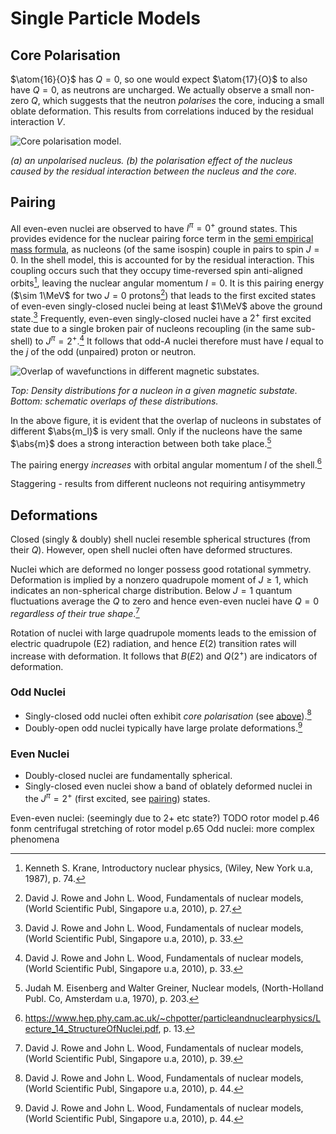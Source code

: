 Single Particle Models
======================

<!-- TODO see Casten, Nuclear structure p.68 on effects of symmetry of closed shells -->

Core Polarisation
-----------------
$\atom{16}{O}$ has $Q=0$, so one would expect $\atom{17}{O}$ to also have $Q=0$, as neutrons are uncharged. We actually observe a small non-zero $Q$, which suggests that the neutron *polarises* the core, inducing a small oblate deformation. This results from correlations induced by the residual interaction $V$.

![Core polarisation model.](images/core-polarisation.png)

*(a) an unpolarised nucleus. (b) the polarisation effect of the nucleus caused by the residual interaction between the nucleus and the core.*
<!-- Although we retain the residual interaction, it doesn't act on the core as we only define it for the active space -->

Pairing
-------
All even-even nuclei are observed to have $I^\pi=0^+$ ground states. This provides evidence for the nuclear pairing force term in the [semi empirical mass formula](binding-energy.md#Parity), as nucleons (of the same isospin)  couple in pairs to spin $J=0$. In the shell model, this is accounted for by the residual interaction. This coupling occurs such that they occupy time-reversed spin anti-aligned orbits[^krane.74], leaving the nuclear angular momentum $I=0$. It is this pairing energy ($\sim 1\MeV$ for two $J=0$ protons[^fonm.27]) that leads to the first excited states of even-even singly-closed nuclei being at least $1\MeV$ above the ground state.[^fonm.33] Frequently, even-even singly-closed nuclei have a $2^+$ first excited state due to a single broken pair of nucleons recoupling (in the same sub-shell) to $J^\pi=2^+$.[^fonm.33] It follows that odd-$A$ nuclei therefore must have $I$ equal to the $j$ of the odd (unpaired) proton or neutron. 

![Overlap of wavefunctions in different magnetic substates.](images/pairing-overlap.png)

*Top: Density distributions for a nucleon in a given magnetic substate.
Bottom: schematic overlaps of these distributions.*

In the above figure, it is evident that the overlap of nucleons in substates of different $\abs{m_l}$ is very small. Only if the nucleons have the same $\abs{m}$ does a strong interaction between both take place.[^moshe.203]

The pairing energy *increases* with orbital angular momentum $l$ of the shell.[^cam.13]

Staggering - results from different nucleons not requiring antisymmetry 

Deformations
------------
Closed (singly & doubly) shell nuclei resemble spherical structures (from their $Q$). However, open shell nuclei often have deformed structures. 

Nuclei which are deformed no longer possess good rotational symmetry. Deformation is implied by a nonzero quadrupole moment of $J \geq 1$, which indicates an non-spherical charge distribution. Below $J=1$ quantum fluctuations average the $Q$ to zero and hence even-even nuclei have $Q=0$ *regardless of their true shape*.[^fonm.39]

Rotation of nuclei with large quadrupole moments leads to the emission of electric quadrupole (E2) radiation, and hence $E(2)$ transition rates will increase with deformation. It follows that $B(E2)$ and $Q(2^+)$ are indicators of deformation.

### Odd Nuclei
* Singly-closed odd nuclei often exhibit *core polarisation* (see [above](#Core-Polarisation)).[^fonm.44]
* Doubly-open odd nuclei typically have large prolate deformations.[^fonm.44]

### Even Nuclei
* Doubly-closed nuclei are fundamentally spherical.
* Singly-closed even nuclei show a band of oblately deformed nuclei in the $J^\pi=2^+$ (first excited, see [pairing](#Pairing)) states. 


Even-even nuclei: (seemingly due to 2+ etc state?)
TODO rotor model p.46 fonm
centrifugal stretching of rotor model p.65
Odd nuclei: more complex phenomena


[^moshe.203]: Judah M. Eisenberg and Walter Greiner, Nuclear models, (North-Holland Publ. Co, Amsterdam u.a, 1970), p. 203.
[^fonm.27]: David J. Rowe and John L. Wood, Fundamentals of nuclear models, (World Scientific Publ, Singapore u.a, 2010), p. 27.
[^fonm.33]: David J. Rowe and John L. Wood, Fundamentals of nuclear models, (World Scientific Publ, Singapore u.a, 2010), p. 33.
[^fonm.39]: David J. Rowe and John L. Wood, Fundamentals of nuclear models, (World Scientific Publ, Singapore u.a, 2010), p. 39.
[^fonm.44]: David J. Rowe and John L. Wood, Fundamentals of nuclear models, (World Scientific Publ, Singapore u.a, 2010), p. 44.
[^krane.74]: Kenneth S. Krane, Introductory nuclear physics, (Wiley, New York u.a, 1987), p. 74.
[^cam.13]: https://www.hep.phy.cam.ac.uk/~chpotter/particleandnuclearphysics/Lecture_14_StructureOfNuclei.pdf, p. 13.
